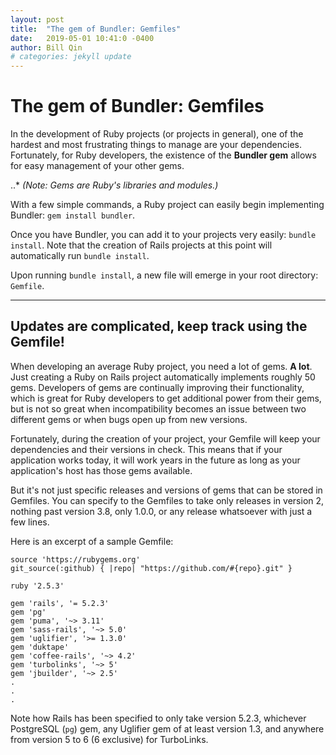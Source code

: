 ```yaml
---
layout: post
title:  "The gem of Bundler: Gemfiles"
date:   2019-05-01 10:41:0 -0400
author: Bill Qin
# categories: jekyll update
---
```

# The gem of Bundler: Gemfiles

In the development of Ruby projects (or projects in general), one of the hardest and most frustrating things to manage are your dependencies.
Fortunately, for Ruby developers, the existence of the **Bundler gem** allows for easy management of your other gems.

..* *(Note: Gems are Ruby's libraries and modules.)*

With a few simple commands, a Ruby project can easily begin implementing Bundler: `gem install bundler`.

Once you have Bundler, you can add it to your projects very easily: `bundle install`.
Note that the creation of Rails projects at this point will automatically run `bundle install`.

Upon running `bundle install`, a new file will emerge in your root directory: `Gemfile`.

---


## Updates are complicated, keep track using the Gemfile!

When developing an average Ruby project, you need a lot of gems. **A lot**. Just creating a Ruby on Rails project automatically implements roughly 50 gems.
Developers of gems are continually improving their functionality, which is great for Ruby developers to get additional power from their gems, but is not so great when incompatibility becomes an issue between two different gems or when bugs open up from new versions.

Fortunately, during the creation of your project, your Gemfile will keep your dependencies and their versions in check.
This means that if your application works today, it will work years in the future as long as your application's host has those gems available.

But it's not just specific releases and versions of gems that can be stored in Gemfiles. You can specify to the Gemfiles to take only releases in version 2, nothing past version 3.8, only 1.0.0, or any release whatsoever with just a few lines.

Here is an excerpt of a sample Gemfile:

```
source 'https://rubygems.org'
git_source(:github) { |repo| "https://github.com/#{repo}.git" }

ruby '2.5.3'

gem 'rails', '= 5.2.3'
gem 'pg'
gem 'puma', '~> 3.11'
gem 'sass-rails', '~> 5.0'
gem 'uglifier', '>= 1.3.0'
gem 'duktape'
gem 'coffee-rails', '~> 4.2'
gem 'turbolinks', '~> 5'
gem 'jbuilder', '~> 2.5'
.
.
.
```

Note how Rails has been specified to only take version 5.2.3, whichever PostgreSQL (`pg`) gem, any Uglifier gem of at least version 1.3, and anywhere from version 5 to 6 (6 exclusive) for TurboLinks.
